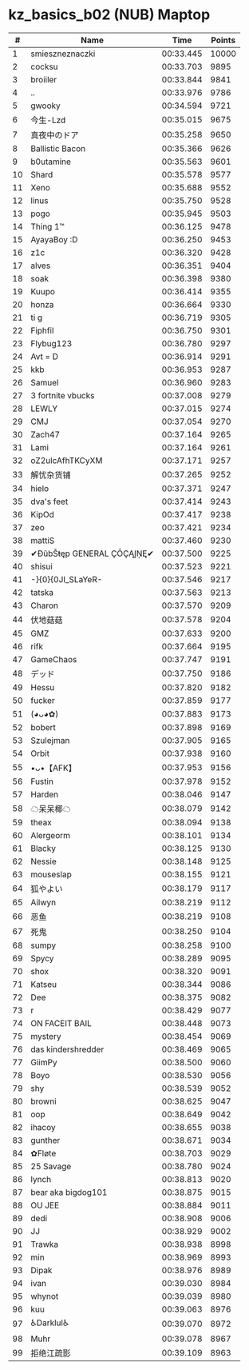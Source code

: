 # kz_basics_b02 (NUB) Maptop

|  # | Name | Time | Points |
|-------------- | -------------- | -------------- | -------------- | 
| 1 | smieszneznaczki | 00:33.445 | 10000 | 
| 2 | cocksu | 00:33.703 | 9895 | 
| 3 | broiiler | 00:33.844 | 9841 | 
| 4 | .. | 00:33.976 | 9786 | 
| 5 | gwooky | 00:34.594 | 9721 | 
| 6 | 今生-Lzd | 00:35.015 | 9675 | 
| 7 | 真夜中のドア | 00:35.258 | 9650 | 
| 8 | Ballistic Bacon | 00:35.366 | 9626 | 
| 9 | b0utamine | 00:35.563 | 9601 | 
| 10 | Shard | 00:35.578 | 9577 | 
| 11 | Xeno | 00:35.688 | 9552 | 
| 12 | linus | 00:35.750 | 9528 | 
| 13 | pogo | 00:35.945 | 9503 | 
| 14 | Thing 1™ | 00:36.125 | 9478 | 
| 15 | AyayaBoy :D | 00:36.250 | 9453 | 
| 16 | z1c | 00:36.320 | 9428 | 
| 17 | alves | 00:36.351 | 9404 | 
| 18 | soak | 00:36.398 | 9380 | 
| 19 | Kuupo | 00:36.414 | 9355 | 
| 20 | honza | 00:36.664 | 9330 | 
| 21 | ti g | 00:36.719 | 9305 | 
| 22 | Fiphfil | 00:36.750 | 9301 | 
| 23 | Flybug123 | 00:36.780 | 9297 | 
| 24 | Avt = D | 00:36.914 | 9291 | 
| 25 | kkb | 00:36.953 | 9287 | 
| 26 | Samuel | 00:36.960 | 9283 | 
| 27 | 3 fortnite vbucks | 00:37.008 | 9279 | 
| 28 | LEWLY | 00:37.015 | 9274 | 
| 29 | CMJ | 00:37.054 | 9270 | 
| 30 | Zach47 | 00:37.164 | 9265 | 
| 31 | Lami | 00:37.164 | 9261 | 
| 32 | oZ2ulcAfhTKCyXM | 00:37.171 | 9257 | 
| 33 | 解忧杂货铺 | 00:37.265 | 9252 | 
| 34 | hielo | 00:37.371 | 9247 | 
| 35 | dva's feet | 00:37.414 | 9243 | 
| 36 | KipOd | 00:37.417 | 9238 | 
| 37 | zeo | 00:37.421 | 9234 | 
| 38 | mattiS | 00:37.460 | 9230 | 
| 39 | ✔ĐûbŠŧęp GENERAL ÇŌÇĄĮŅĘ✔ | 00:37.500 | 9225 | 
| 40 | shisui | 00:37.523 | 9221 | 
| 41 | -}{0}{0JI_SLaYeR- | 00:37.546 | 9217 | 
| 42 | tatska | 00:37.563 | 9213 | 
| 43 | Charon | 00:37.570 | 9209 | 
| 44 | 伏地菇菇 | 00:37.578 | 9204 | 
| 45 | GMZ | 00:37.633 | 9200 | 
| 46 | rifk | 00:37.664 | 9195 | 
| 47 | GameChaos | 00:37.747 | 9191 | 
| 48 | デッド | 00:37.750 | 9186 | 
| 49 | Hessu | 00:37.820 | 9182 | 
| 50 | fucker | 00:37.859 | 9177 | 
| 51 | (◕ᴗ◕✿) | 00:37.883 | 9173 | 
| 52 | bobert | 00:37.898 | 9169 | 
| 53 | Szulejman | 00:37.905 | 9165 | 
| 54 | Orbit | 00:37.938 | 9160 | 
| 55 | •ᴗ•【AFK】 | 00:37.953 | 9156 | 
| 56 | Fustin | 00:37.978 | 9152 | 
| 57 | Harden | 00:38.046 | 9147 | 
| 58 | ☁呆呆椰☁ | 00:38.079 | 9142 | 
| 59 | theax | 00:38.094 | 9138 | 
| 60 | Alergeorm | 00:38.101 | 9134 | 
| 61 | Blacky | 00:38.125 | 9130 | 
| 62 | Nessie | 00:38.148 | 9125 | 
| 63 | mouseslap | 00:38.155 | 9121 | 
| 64 | 狐やよい | 00:38.179 | 9117 | 
| 65 | Ailwyn | 00:38.219 | 9112 | 
| 66 | 恶鱼 | 00:38.219 | 9108 | 
| 67 | 死鬼 | 00:38.250 | 9104 | 
| 68 | sumpy | 00:38.258 | 9100 | 
| 69 | Spycy | 00:38.289 | 9095 | 
| 70 | shox | 00:38.320 | 9091 | 
| 71 | Katseu | 00:38.344 | 9086 | 
| 72 | Dee | 00:38.375 | 9082 | 
| 73 | r | 00:38.429 | 9077 | 
| 74 | ON FACEIT BAIL | 00:38.448 | 9073 | 
| 75 | mystery | 00:38.454 | 9069 | 
| 76 | das kindershredder | 00:38.469 | 9065 | 
| 77 | GiimPy | 00:38.500 | 9060 | 
| 78 | Boyo | 00:38.530 | 9056 | 
| 79 | shy | 00:38.539 | 9052 | 
| 80 | browni | 00:38.625 | 9047 | 
| 81 | oop | 00:38.649 | 9042 | 
| 82 | ihacoy | 00:38.655 | 9038 | 
| 83 | gunther | 00:38.671 | 9034 | 
| 84 | ✿Fløte | 00:38.703 | 9029 | 
| 85 | 25 Savage | 00:38.780 | 9024 | 
| 86 | lynch | 00:38.813 | 9020 | 
| 87 | bear aka bigdog101 | 00:38.875 | 9015 | 
| 88 | OU JEE | 00:38.884 | 9011 | 
| 89 | dedi | 00:38.908 | 9006 | 
| 90 | JJ | 00:38.929 | 9002 | 
| 91 | Trawka | 00:38.938 | 8998 | 
| 92 | min | 00:38.969 | 8993 | 
| 93 | Dipak | 00:38.976 | 8989 | 
| 94 | ivan | 00:39.030 | 8984 | 
| 95 | whynot | 00:39.039 | 8980 | 
| 96 | kuu | 00:39.063 | 8976 | 
| 97 | ♿Darklul♿ | 00:39.070 | 8972 | 
| 98 | Muhr | 00:39.078 | 8967 | 
| 99 | 拒绝江疏影 | 00:39.109 | 8963 | 

